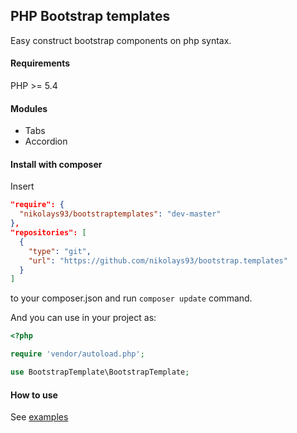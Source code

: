 ## PHP Bootstrap templates ##

Easy construct bootstrap components on php syntax.

#### Requirements ####

PHP >= 5.4

#### Modules ####

- Tabs
- Accordion

#### Install with composer ####
Insert
```json
"require": {
  "nikolays93/bootstraptemplates": "dev-master"
},
"repositories": [
  {
    "type": "git",
    "url": "https://github.com/nikolays93/bootstrap.templates"
  }
]
```
to your composer.json and run `composer update` command.  

And you can use in your project as:
```php
<?php

require 'vendor/autoload.php';

use BootstrapTemplate\BootstrapTemplate;
```

#### How to use ####

See [examples](https://github.com/nikolays93/bootstrap.templates/tree/master/example)

